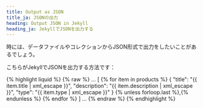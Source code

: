 ```yaml
---
title: Output as JSON
title_ja: JSONの出力
heading: Output JSON in Jekyll
heading_ja: JekyllでJSONを出力する
---
```

時には、データファイルやコレクションからJSON形式で出力をしたいことがあるでしょう。

こちらがJekyllでJSONを出力する方法です：

{% highlight liquid %}
{% raw %}
...
[
  {% for item in products %}
    {
      "title": "{{ item.title | xml_escape }}",
      "description": "{{ item.description | xml_escape }}",
      "type": "{{ item.type | xml_escape }}"
    }
    {% unless forloop.last %},{% endunless %}
  {% endfor %}
]
...
{% endraw %}
{% endhighlight %}
